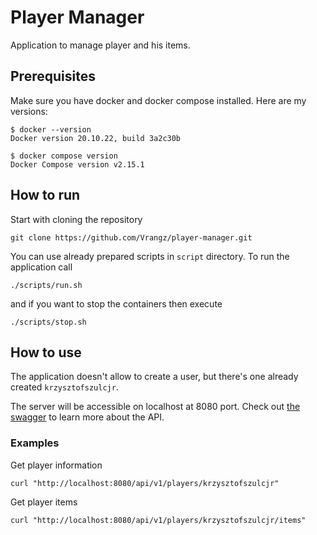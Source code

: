 # Player Manager

Application to manage player and his items.

## Prerequisites

Make sure you have docker and docker compose installed. Here are my versions:

```
$ docker --version
Docker version 20.10.22, build 3a2c30b

$ docker compose version
Docker Compose version v2.15.1
```

## How to run

Start with cloning the repository

```
git clone https://github.com/Vrangz/player-manager.git
```

You can use already prepared scripts in `script` directory. To run the application call

```
./scripts/run.sh
```

and if you want to stop the containers then execute

```
./scripts/stop.sh
```

## How to use

The application doesn't allow to create a user, but there's one already created `krzysztofszulcjr`.

The server will be accessible on localhost at 8080 port. Check out [the swagger](http://localhost:8080/api/v1/swagger) to learn more about the API.

### Examples 

Get player information
```
curl "http://localhost:8080/api/v1/players/krzysztofszulcjr"
```

Get player items
```
curl "http://localhost:8080/api/v1/players/krzysztofszulcjr/items"
```
